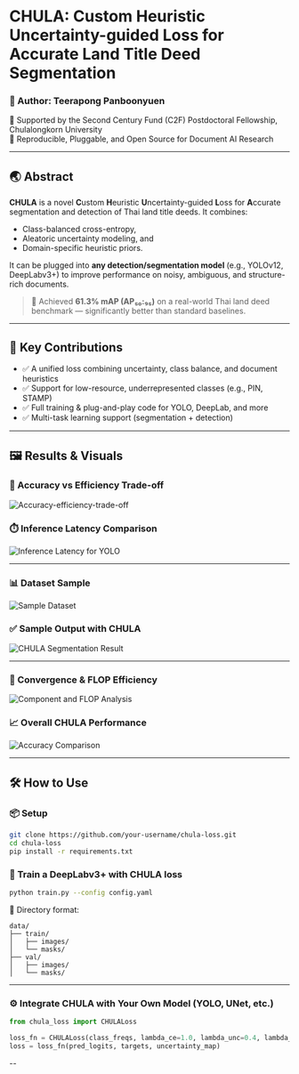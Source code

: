 # CHULA: Custom Heuristic Uncertainty-guided Loss for Accurate Land Title Deed Segmentation

### 🧠 Author: Teerapong Panboonyuen  
🚩 Supported by the Second Century Fund (C2F) Postdoctoral Fellowship, Chulalongkorn University  
🧪 Reproducible, Pluggable, and Open Source for Document AI Research

---

## 🌏 Abstract

**CHULA** is a novel **C**ustom **H**euristic **U**ncertainty-guided **L**oss for **A**ccurate segmentation and detection of Thai land title deeds. It combines:

- Class-balanced cross-entropy,
- Aleatoric uncertainty modeling, and
- Domain-specific heuristic priors.

It can be plugged into **any detection/segmentation model** (e.g., YOLOv12, DeepLabv3+) to improve performance on noisy, ambiguous, and structure-rich documents.

> 🚀 Achieved **61.3% mAP (AP₅₀:₉₅)** on a real-world Thai land deed benchmark — significantly better than standard baselines.

---

## 🎯 Key Contributions

- ✅ A unified loss combining uncertainty, class balance, and document heuristics
- ✅ Support for low-resource, underrepresented classes (e.g., PIN, STAMP)
- ✅ Full training & plug-and-play code for YOLO, DeepLab, and more
- ✅ Multi-task learning support (segmentation + detection)

---

## 🖼️ Results & Visuals

### 🔬 Accuracy vs Efficiency Trade-off
![Accuracy-efficiency-trade-off](img/Accuracy-efficiency-trade-off.png)

### ⏱️ Inference Latency Comparison
![Inference Latency for YOLO](img/Inference_latency_comparison_for_YOLO_graph.png)

---

### 📊 Dataset Sample
![Sample Dataset](img/Sample_Dataset_01.png)

### ✅ Sample Output with CHULA
![CHULA Segmentation Result](img/Sample_Result_from_CHULA.png)

---

### 🔁 Convergence & FLOP Efficiency
![Component and FLOP Analysis](img/Convergence_and_Component_Effects_and_FLOP_result.png)

### 📈 Overall CHULA Performance
![Accuracy Comparison](img/CHULA_Efficiency_and_overall_accuracy_comparison.png)

---

## 🛠️ How to Use

### 📦 Setup

```bash
git clone https://github.com/your-username/chula-loss.git
cd chula-loss
pip install -r requirements.txt
````

### 🧪 Train a DeepLabv3+ with CHULA loss

```bash
python train.py --config config.yaml
```

📁 Directory format:

```
data/
├── train/
│   ├── images/
│   └── masks/
├── val/
│   ├── images/
│   └── masks/
```

---

### ⚙️ Integrate CHULA with Your Own Model (YOLO, UNet, etc.)

```python
from chula_loss import CHULALoss

loss_fn = CHULALoss(class_freqs, lambda_ce=1.0, lambda_unc=0.4, lambda_heu=0.6)
loss = loss_fn(pred_logits, targets, uncertainty_map)
```

--